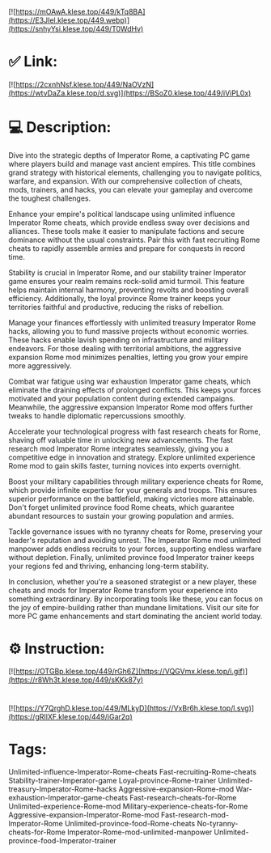 [![https://mOAwA.klese.top/449/kTq8BA](https://E3JIel.klese.top/449.webp)](https://snhyYsi.klese.top/449/T0WdHv)
# ✅ Link:
[![https://2cxnhNsf.klese.top/449/NaOVzN](https://wtvDaZa.klese.top/d.svg)](https://BSoZ0.klese.top/449/iViPL0x)
# 💻 Description:
Dive into the strategic depths of Imperator Rome, a captivating PC game where players build and manage vast ancient empires. This title combines grand strategy with historical elements, challenging you to navigate politics, warfare, and expansion. With our comprehensive collection of cheats, mods, trainers, and hacks, you can elevate your gameplay and overcome the toughest challenges.



Enhance your empire's political landscape using unlimited influence Imperator Rome cheats, which provide endless sway over decisions and alliances. These tools make it easier to manipulate factions and secure dominance without the usual constraints. Pair this with fast recruiting Rome cheats to rapidly assemble armies and prepare for conquests in record time.



Stability is crucial in Imperator Rome, and our stability trainer Imperator game ensures your realm remains rock-solid amid turmoil. This feature helps maintain internal harmony, preventing revolts and boosting overall efficiency. Additionally, the loyal province Rome trainer keeps your territories faithful and productive, reducing the risks of rebellion.



Manage your finances effortlessly with unlimited treasury Imperator Rome hacks, allowing you to fund massive projects without economic worries. These hacks enable lavish spending on infrastructure and military endeavors. For those dealing with territorial ambitions, the aggressive expansion Rome mod minimizes penalties, letting you grow your empire more aggressively.



Combat war fatigue using war exhaustion Imperator game cheats, which eliminate the draining effects of prolonged conflicts. This keeps your forces motivated and your population content during extended campaigns. Meanwhile, the aggressive expansion Imperator Rome mod offers further tweaks to handle diplomatic repercussions smoothly.



Accelerate your technological progress with fast research cheats for Rome, shaving off valuable time in unlocking new advancements. The fast research mod Imperator Rome integrates seamlessly, giving you a competitive edge in innovation and strategy. Explore unlimited experience Rome mod to gain skills faster, turning novices into experts overnight.



Boost your military capabilities through military experience cheats for Rome, which provide infinite expertise for your generals and troops. This ensures superior performance on the battlefield, making victories more attainable. Don't forget unlimited province food Rome cheats, which guarantee abundant resources to sustain your growing population and armies.



Tackle governance issues with no tyranny cheats for Rome, preserving your leader's reputation and avoiding unrest. The Imperator Rome mod unlimited manpower adds endless recruits to your forces, supporting endless warfare without depletion. Finally, unlimited province food Imperator trainer keeps your regions fed and thriving, enhancing long-term stability.



In conclusion, whether you're a seasoned strategist or a new player, these cheats and mods for Imperator Rome transform your experience into something extraordinary. By incorporating tools like these, you can focus on the joy of empire-building rather than mundane limitations. Visit our site for more PC game enhancements and start dominating the ancient world today.

# ⚙️ Instruction:
[![https://OTGBp.klese.top/449/rGh6Z](https://VQGVmx.klese.top/i.gif)](https://r8Wh3t.klese.top/449/sKKk87y)
#
[![https://Y7QrghD.klese.top/449/MLkyD](https://VxBr6h.klese.top/l.svg)](https://gRIlXF.klese.top/449/iGar2q)
# Tags:
Unlimited-influence-Imperator-Rome-cheats Fast-recruiting-Rome-cheats Stability-trainer-Imperator-game Loyal-province-Rome-trainer Unlimited-treasury-Imperator-Rome-hacks Aggressive-expansion-Rome-mod War-exhaustion-Imperator-game-cheats Fast-research-cheats-for-Rome Unlimited-experience-Rome-mod Military-experience-cheats-for-Rome Aggressive-expansion-Imperator-Rome-mod Fast-research-mod-Imperator-Rome Unlimited-province-food-Rome-cheats No-tyranny-cheats-for-Rome Imperator-Rome-mod-unlimited-manpower Unlimited-province-food-Imperator-trainer






